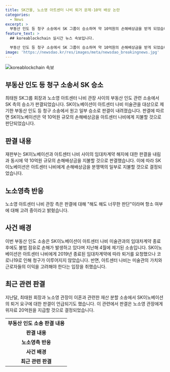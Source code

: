 ```yaml
---
title: SK건물, 노소영 아트센터 나비 퇴거 문제·10억 배상 논란
categories:
  - News
excerpt: >
  부동산 인도 등 청구 소송에서 SK 그룹이 승소하며 약 10억원의 손해배상금을 받게 되었습니다. SK이노베이션이 아트센터 나비 미술관을 상대로 소송을 제기한 것인데, 법원은 임대차계약 해지를 적법하게 한 것으로 인정하며 손해배상금을 지급해야 한다고 판시했습니다. SK이노베이션은 아트센터 나비가 빌딩을 무단으로 점유하고 있어 소송을 제기했는데, 노소영 아트센터 나비 관장 측은 해소의사를 보이지 않고 항소 여부를 고려중이라고 밝혔습니다.
feature_text: >
  ## koreablockchain 실시간 뉴스 속보입니다.

  부동산 인도 등 청구 소송에서 SK 그룹이 승소하며 약 10억원의 손해배상금을 받게 되었습니다. SK이노베이션이 아트센터 나비 미술관을 상대로 소송을 제기한 것인데, 법원은 임대차계약 해지를 적법하게 한 것으로 인정하며 손해배상금을 지급해야 한다고 판시했습니다. SK이노베이션은 아트센터 나비가 빌딩을 무단으로 점유하고 있어 소송을 제기했는데, 노소영 아트센터 나비 관장 측은 해소의사를 보이지 않고 항소 여부를 고려중이라고 밝혔습니다.
image: 'https://newsdao.kr/res/images/meta/newsdao_breakingnews.jpg'
---
```


<p><img src="https://newsdao.kr/res/images/meta/newsdao_breakingnews.jpg" alt="koreablockchain 속보" /></p>

<h2 data-ke-size="size26">부동산 인도 등 청구 소송서 SK 승소</h2>

<p data-ke-size="size16">최태원 SK그룹 회장과 노소영 아트센터 나비 관장 사이의 부동산 인도 관련 소송에서 SK 측의 승소가 판결되었습니다. SK이노베이션이 아트센터 나비 미술관을 대상으로 제기한 부동산 인도 등 청구 소송에서 원고 일부 승소로 판결이 내려졌습니다. 판결에 따르면 SK이노베이션은 약 10억원 규모의 손해배상금을 아트센터 나비에게 지불할 것으로 판단되었습니다.</p>

<h2 data-ke-size="size26">판결 내용</h2>

<p data-ke-size="size16">재판부는 SK이노베이션과 아트센터 나비 사이의 임대차계약 해지에 대한 판결을 내림과 동시에 약 10억원 규모의 손해배상금을 지불할 것으로 판결했습니다. 이에 따라 SK이노베이션은 아트센터 나비에게 손해배상금을 분쟁액의 일부로 지불할 것으로 결정되었습니다.</p>

<h2 data-ke-size="size26">노소영측 반응</h2>

<p data-ke-size="size16">노소영 아트센터 나비 관장 측은 판결에 대해 "해도 해도 너무한 판단"이라며 항소 여부에 대해 고려 중이라고 밝혔습니다.</p>

<h2 data-ke-size="size26">사건 배경</h2>

<p data-ke-size="size16">이번 부동산 인도 소송은 SK이노베이션이 아트센터 나비 미술관과의 임대차계약 종료 후에도 불법 점유로 손해가 발생하고 있다며 지난해 4월에 제기된 소송입니다. SK이노베이션은 아트센터 나비에게 2019년 종료된 임대차계약에 따라 퇴거를 요청했으나 코로나19로 인해 청구가 이루어지지 않았습니다. 반면, 아트센터 나비는 미술관의 가치와 근로자들의 이익을 고려해야 한다는 입장을 취했습니다.</p>

<h2 data-ke-size="size26">최근 관련 판결</h2>

<p data-ke-size="size16">지난달, 최태원 회장과 노소영 관장이 이혼과 관련한 재산 분할 소송에서 SK이노베이션의 퇴거 요구에 대한 판결이 언급되기도 했습니다. 이 관련에서 판결은 노소영 관장에게 위자료 20억원을 지급할 것으로 결정되었습니다.</p>

<table>
    <tr>
        <td style="text-align: center; height: 17px;"><b>부동산 인도 소송 판결 내용</b></td>
    </tr>
    <tr>
        <td style="text-align: center; height: 17px;"><b>판결 내용</b></td>
    </tr>
    <tr>
        <td style="text-align: center; height: 17px;"><b>노소영측 반응</b></td>
    </tr>
    <tr>
        <td style="text-align: center; height: 17px;"><b>사건 배경</b></td>
    </tr>
    <tr>
        <td style="text-align: center; height: 17px;"><b>최근 관련 판결</b></td>
    </tr>
</table>

